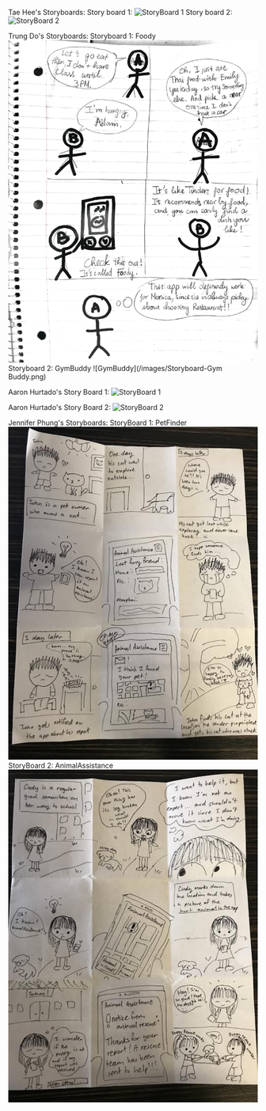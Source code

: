 Tae Hee's Storyboards:
Story board 1:
![StoryBoard 1](http://i.imgur.com/8MHxhVi.jpg)
Story board 2:
![StoryBoard 2](http://i.imgur.com/gf3vjwV.jpg)

Trung Do's Storyboards:
Storyboard 1: Foody
![Foody](/images/Storyboard-Foody.png)
Storyboard 2: GymBuddy
![GymBuddy](/images/Storyboard-Gym Buddy.png)

Aaron Hurtado's Story Board 1:
![StoryBoard 1](http://i.imgur.com/6qKpc1x.jpg)

Aaron Hurtado's Story Board 2:
![StoryBoard 2](http://i.imgur.com/p5ajkdS.jpg)

Jennifer Phung's Storyboards:
StoryBoard 1: PetFinder
![StoryBoard 1](/images/petfinderstoryboard.jpg)
StoryBoard 2: AnimalAssistance
![StoryBoard 2](/images/animalassistancestoryboard.jpg)

